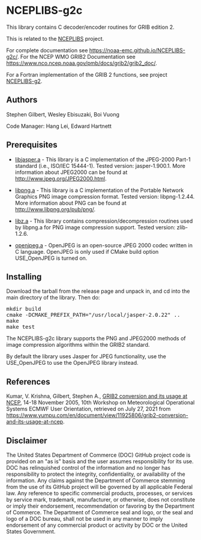 
# NCEPLIBS-g2c

This library contains C decoder/encoder routines for GRIB edition 2.

This is related to the
[NCEPLIBS](https://github.com/NOAA-EMC/NCEPLIBS) project.

For complete documentation see
https://noaa-emc.github.io/NCEPLIBS-g2c/. For the NCEP WMO GRIB2
Documentation see
https://www.nco.ncep.noaa.gov/pmb/docs/grib2/grib2_doc/.

For a Fortran implementation of the GRIB 2 functions, see project
[NCEPLIBS-g2](https://github.com/NOAA-EMC/NCEPLIBS-g2).

## Authors

Stephen Gilbert, Wesley Ebisuzaki, Boi Vuong

Code Manager: Hang Lei, Edward Hartnett

## Prerequisites

- [libjasper.a](http://www.ece.uvic.ca/~mdadams/jasper/) - This
  library is a C implementation of the JPEG-2000 Part-1 standard
  (i.e., ISO/IEC 15444-1). Tested version: jasper-1.900.1. More
  information about JPEG2000 can be found at
  http://www.jpeg.org/JPEG2000.html.

- [libpng.a](http://www.libpng.org/pub/png/libpng.html) - This library
  is a C implementation of the Portable Network Graphics PNG image
  compression format. Tested version: libpng-1.2.44. More information
  about PNG can be found at http://www.libpng.org/pub/png/.

- [libz.a](http://www.gzip.org/zlib/) - This library contains
  compression/decompression routines used by libpng.a for PNG image
  compression support. Tested version: zlib-1.2.6.

- [openjpeg.a](https://www.openjpeg.org/) - OpenJPEG is an open-source
  JPEG 2000 codec written in C language. OpenJPEG is only used if
  CMake build option USE_OpenJPEG is turned on.

## Installing

Download the tarball from the release page and unpack in, and cd into
the main directory of the library. Then do:

<pre>
mkdir build
cmake -DCMAKE_PREFIX_PATH="/usr/local/jasper-2.0.22" ..
make
make test
</pre>

The NCEPLIBS-g2c library supports the PNG and JPEG2000 methods of image compression
algorithms within the GRIB2 standard.

By default the library uses Jasper for JPEG functionality, use the
USE_OpenJPEG to use the OpenJPEG library instead.

## References

Kumar, V. Krishna, Gilbert, Stephen A., [GRIB2 conversion and its
usage at NCEP](docs/GRIB2_conversion_and_its_usage_at_NCEP.pdf), 14-18
November 2005, 10th Workshop on Meteorological Operational Systems
ECMWF User Orientation, retrieved on July 27, 2021 from
https://www.yumpu.com/en/document/view/11925806/grib2-conversion-and-its-usage-at-ncep.

## Disclaimer

The United States Department of Commerce (DOC) GitHub project code is
provided on an "as is" basis and the user assumes responsibility for
its use. DOC has relinquished control of the information and no longer
has responsibility to protect the integrity, confidentiality, or
availability of the information. Any claims against the Department of
Commerce stemming from the use of its GitHub project will be governed
by all applicable Federal law. Any reference to specific commercial
products, processes, or services by service mark, trademark,
manufacturer, or otherwise, does not constitute or imply their
endorsement, recommendation or favoring by the Department of
Commerce. The Department of Commerce seal and logo, or the seal and
logo of a DOC bureau, shall not be used in any manner to imply
endorsement of any commercial product or activity by DOC or the United
States Government.
